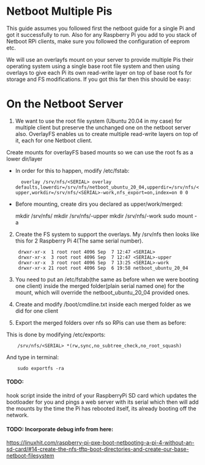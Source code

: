 # Netboot Multiple Pis

This guide assumes you followed first the netboot guide for a single Pi and got it successfully to run.
Also for any Raspberry Pi you add to you stack of Netboot RPi clients, make sure you followed the configuration of eeprom etc.

We will use an overlayfs mount on your server to provide multiple Pis their operating system using a single base root file system and then using overlays to give each Pi its own read-write layer on top of base root fs for storage and FS modifications.
If you got this far then this should be easy:

# On the Netboot Server

1) We want to use the root file system (Ubuntu 20.04 in my case) for multiple client but preserve the unchanged one on the netboot server also. OverlayFS enables us to  create multiple read-write layers on top of it, each for one Netboot client.

Create mounts for overlayFS based mounts so we can use the root fs as a lower dir/layer

- In order for this to happen, modify /etc/fstab:

        overlay /srv/nfs/<SERIAL> overlay defaults,lowerdir=/srv/nfs/netboot_ubuntu_20_04,upperdir=/srv/nfs/<SERIAL>-upper,workdir=/srv/nfs/<SERIAL>-work,nfs_export=on,index=on 0 0

- Before mounting, create dirs you declared as upper/work/merged:

	mkdir /srv/nfs/<SERIAL>
	mkdir /srv/nfs/<SERIAL>-upper
	mkdir /srv/nfs/<SERIAL>-work
	sudo mount -a

2) Create the FS system to support the overlays. My /srv/nfs then looks like this for 2 Raspberry Pi 4(The same serial number).

        drwxr-xr-x  1 root root 4096 Sep  7 12:47 <SERIAL>
        drwxr-xr-x  3 root root 4096 Sep  7 12:47 <SERIAL>-upper
        drwxr-xr-x  3 root root 4096 Sep  7 13:25 <SERIAL>-work
        drwxr-xr-x 21 root root 4096 Sep  6 19:58 netboot_ubuntu_20_04

3) You need to put an /etc/fstab(the same as before when we were booting one client) inside the merged folder(plain serial named one) for the mount, which will override the netboot_ubuntu_20_04 provided ones.

4) Create and modify /boot/cmdline.txt inside each merged folder as we did for one client

5) Export the merged folders over nfs so RPis can use them as before:

This is done by modifying /etc/exports:

        /srv/nfs/<SERIAL> *(rw,sync,no_subtree_check,no_root_squash)

And type in terminal:

        sudo exportfs -ra

#### TODO: 
hook script inside the initrd of your RaspberryPi SD card which updates the bootloader for you and pings a web server with its serial which then will add the mounts by the time the Pi has rebooted itself, its already booting off the network.


#### TODO: Incorporate debug info from here:
https://linuxhit.com/raspberry-pi-pxe-boot-netbooting-a-pi-4-without-an-sd-card/#14-create-the-nfs-tftp-boot-directories-and-create-our-base-netboot-filesystem

